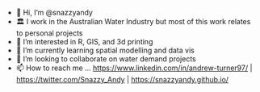 - 👋 Hi, I’m @snazzyandy
- 🏛️ I work in the Australian Water Industry but most of this work relates to personal projects
- 👀 I’m interested in R, GIS, and 3d printing
- 🌱 I’m currently learning spatial modelling and data vis 
- 💞️ I’m looking to collaborate on water demand projects
- 📫 How to reach me ... https://www.linkedin.com/in/andrew-turner97/ | https://twitter.com/Snazzy_Andy | https://snazzyandy.github.io/

<!---
snazzyandy/snazzyandy is a ✨ special ✨ repository because its `README.md` (this file) appears on your GitHub profile.
You can click the Preview link to take a look at your changes.
--->
